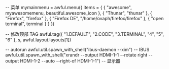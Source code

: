 -- 菜单
mymainmenu = awful.menu({ items = { { "awesome", myawesomemenu, beautiful.awesome_icon },
                                    { "Thunar", "thunar" },
                                    { "Firefox", "firefox" },
                                    { "Firefox DE", "/home/ovaph/firefox/firefox" },
                                    { "open terminal", terminal }
                                  }
                       })

-- 修改顶部 TAG
awful.tag({ "1.DEFAULT", "2.CODE", "3.TERMINAL", "4", "5", "6" }, s, awful.layout.layouts[1])

-- autorun
awful.util.spawn_with_shell("ibus-daemon --xim") -- IBUS
awful.util.spawn_with_shell("xrandr --output HDMI-1-1 --rotate right --output HDMI-1-2 --auto --right-of HDMI-1-1") -- 显示器
